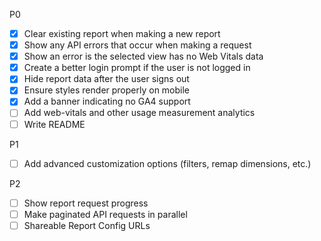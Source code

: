 P0

- [x] Clear existing report when making a new report
- [x] Show any API errors that occur when making a request
- [x] Show an error is the selected view has no Web Vitals data
- [x] Create a better login prompt if the user is not logged in
- [x] Hide report data after the user signs out
- [x] Ensure styles render properly on mobile
- [x] Add a banner indicating no GA4 support
- [ ] Add web-vitals and other usage measurement analytics
- [ ] Write README

P1

- [ ] Add advanced customization options (filters, remap dimensions, etc.)

P2

- [ ] Show report request progress
- [ ] Make paginated API requests in parallel
- [ ] Shareable Report Config URLs
